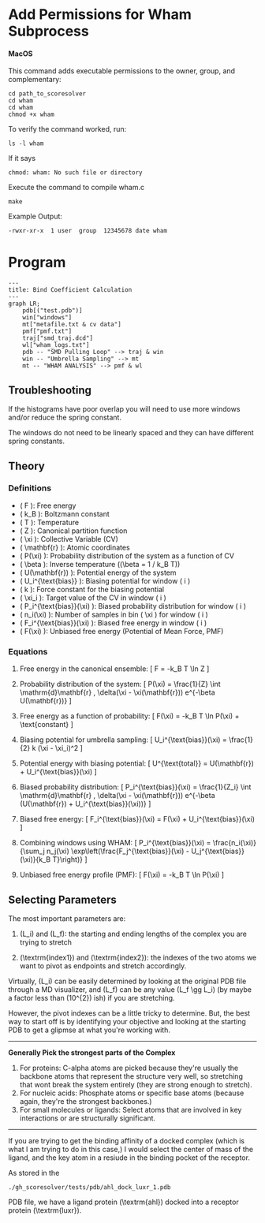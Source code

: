 # Add Permissions for Wham Subprocess

#### MacOS
This command adds executable permissions to the owner, group, and complementary:
~~~
cd path_to_scoresolver
cd wham
cd wham
chmod +x wham
~~~

To verify the command worked, run:
~~~
ls -l wham
~~~

If it says 
~~~
chmod: wham: No such file or directory
~~~

Execute the command to compile wham.c
~~~
make
~~~

Example Output:

~~~
-rwxr-xr-x  1 user  group  12345678 date wham
~~~


# Program
~~~mermaid
---
title: Bind Coefficient Calculation
---
graph LR;
    pdb[("test.pdb")]
    win["windows"]
    mt["metafile.txt & cv data"]
    pmf["pmf.txt"]
    traj["smd_traj.dcd"]
    wl["wham_logs.txt"]
    pdb -- "SMD Pulling Loop" --> traj & win
    win -- "Umbrella Sampling" --> mt
    mt -- "WHAM ANALYSIS" --> pmf & wl
~~~

## Troubleshooting

If the histograms have poor overlap you will need to use more windows and/or reduce the spring constant.

The windows do not need to be linearly spaced and they can have different spring constants.

## Theory

### Definitions

- \( F \): Free energy
- \( k_B \): Boltzmann constant
- \( T \): Temperature
- \( Z \): Canonical partition function
- \( \xi \): Collective Variable (CV)
- \( \mathbf{r} \): Atomic coordinates
- \( P(\xi) \): Probability distribution of the system as a function of CV
- \( \beta \): Inverse temperature (\(\beta = 1 / k_B T\))
- \( U(\mathbf{r}) \): Potential energy of the system
- \( U_i^{\text{bias}} \): Biasing potential for window \( i \)
- \( k \): Force constant for the biasing potential
- \( \xi_i \): Target value of the CV in window \( i \)
- \( P_i^{\text{bias}}(\xi) \): Biased probability distribution for window \( i \)
- \( n_i(\xi) \): Number of samples in bin \( \xi \) for window \( i \)
- \( F_i^{\text{bias}}(\xi) \): Biased free energy in window \( i \)
- \( F(\xi) \): Unbiased free energy (Potential of Mean Force, PMF)

### Equations

1. Free energy in the canonical ensemble:
   \[
   F = -k_B T \ln Z
   \]

2. Probability distribution of the system:
   \[
   P(\xi) = \frac{1}{Z} \int \mathrm{d}\mathbf{r} \, \delta(\xi - \xi(\mathbf{r})) e^{-\beta U(\mathbf{r})}
   \]

3. Free energy as a function of probability:
   \[
   F(\xi) = -k_B T \ln P(\xi) + \text{constant}
   \]

4. Biasing potential for umbrella sampling:
   \[
   U_i^{\text{bias}}(\xi) = \frac{1}{2} k (\xi - \xi_i)^2
   \]

5. Potential energy with biasing potential:
   \[
   U^{\text{total}} = U(\mathbf{r}) + U_i^{\text{bias}}(\xi)
   \]

6. Biased probability distribution:
   \[
   P_i^{\text{bias}}(\xi) = \frac{1}{Z_i} \int \mathrm{d}\mathbf{r} \, \delta(\xi - \xi(\mathbf{r})) e^{-\beta (U(\mathbf{r}) + U_i^{\text{bias}}(\xi))}
   \]

7. Biased free energy:
   \[
   F_i^{\text{bias}}(\xi) = F(\xi) + U_i^{\text{bias}}(\xi)
   \]

8. Combining windows using WHAM:
   \[
   P_i^{\text{bias}}(\xi) = \frac{n_i(\xi)}{\sum_j n_j(\xi) \exp\left(\frac{F_j^{\text{bias}}(\xi) - U_j^{\text{bias}}(\xi)}{k_B T}\right)}
   \]

9. Unbiased free energy profile (PMF):
   \[
   F(\xi) = -k_B T \ln P(\xi)
   \]

## Selecting Parameters

The most important parameters are:

1. \(L_i\) and \(L_f\): the starting and ending lengths of the complex you are trying to stretch

2. \(\textrm{index1}\) and \(\textrm{index2}\): the indexes of the two atoms we want to pivot as endpoints and stretch accordingly.

Virtually, \(L_i\) can be easily determined by looking at the original PDB file through a MD visualizer, and \(L_f\) can be any value \(L_f \gg L_i\) (by maybe a factor less than \(10^{2}\) ish) if you are stretching.

However, the pivot indexes can be a little tricky to determine. But, the best way to start off is by identifying your objective and looking at the starting PDB to get a glipmse at what you're working with.

--- 

**Generally Pick the strongest parts of the Complex**
   1. For proteins: C-alpha atoms are picked because they're usually the backbone atoms that represent the structure very well, so stretching that wont break the system entirely (they are strong enough to stretch).
   2. For nucleic acids: Phosphate atoms or specific base atoms (because again, they're the strongest backbones.)
   3. For small molecules or ligands: Select atoms that are involved in key interactions or are structurally significant.
---

If you are trying to get the binding affinity of a docked complex (which is what I am trying to do in this case,) I would select the center of mass of the ligand, and the key atom in a resiude in the binding pocket of the receptor.

As stored in the 
~~~
./gh_scoresolver/tests/pdb/ahl_dock_luxr_1.pdb
~~~

PDB file, we have a ligand protein \(\textrm{ahl}\) docked into a receptor protein \(\textrm{luxr}\).